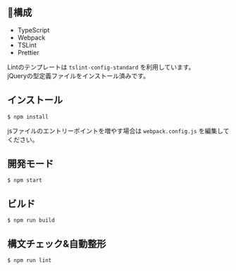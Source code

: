 ## 構成

- TypeScript
- Webpack
- TSLint
- Prettier

Lintのテンプレートは `tslint-config-standard` を利用しています。  
jQueryの型定義ファイルをインストール済みです。

## インストール

```
$ npm install
```

jsファイルのエントリーポイントを増やす場合は `webpack.config.js` を編集してください。

## 開発モード

```
$ npm start
```

## ビルド

```
$ npm run build
```

## 構文チェック&自動整形

```
$ npm run lint
```

